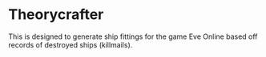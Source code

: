 # Theorycrafter
This is designed to generate ship fittings for the game Eve Online based off records of destroyed ships (killmails).
